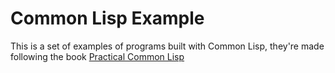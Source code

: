 ﻿# **Common Lisp Example**
This is a set of examples of programs built with Common Lisp, they're made
following the book [Practical Common Lisp][PCL]



[PCL]: http://www.gigamonkeys.com/book/
